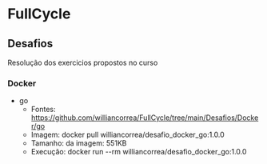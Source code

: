 # FullCycle

## Desafios
Resolução dos exercicios propostos no curso

### Docker
* go
  * Fontes: https://github.com/williancorrea/FullCycle/tree/main/Desafios/Docker/go
  * Imagem: docker pull williancorrea/desafio_docker_go:1.0.0
  * Tamanho: da imagem: 551KB
  * Execução: docker run --rm williancorrea/desafio_docker_go:1.0.0